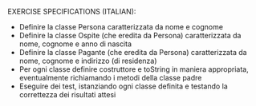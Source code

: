 EXERCISE SPECIFICATIONS (ITALIAN):

- Definire la classe Persona caratterizzata da nome e cognome
- Definire la classe Ospite (che eredita da Persona) caratterizzata da nome, cognome e anno di nascita
- Definire la classe Pagante (che eredita da Persona) caratterizzata da nome, cognome e indirizzo (di residenza)
- Per ogni classe definire costruttore e toString in maniera appropriata, eventualmente richiamando i metodi della classe padre
- Eseguire dei test, istanziando ogni classe definita e testando la correttezza dei risultati attesi
